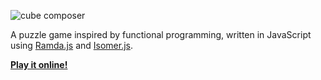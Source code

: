 ![cube composer](https://raw.githubusercontent.com/sharkdp/cube-composer/master/img/cube-composer.png)

A puzzle game inspired by functional programming, written in JavaScript using [Ramda.js](https://github.com/ramda/ramda) and [Isomer.js](https://github.com/jdan/isomer).

[**Play it online!**](http://david-peter.de/cube-composer)
